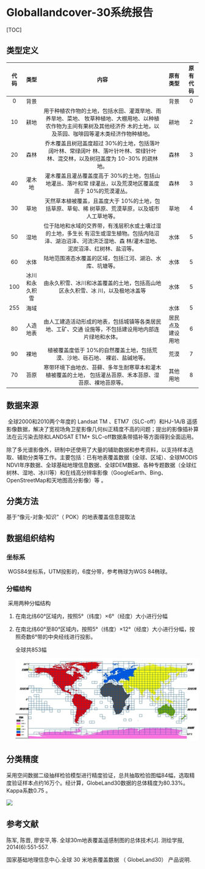 # Globallandcover-30系统报告 

[TOC]



## 类型定义

| 代码 |      类型      |                             内容                             |     原有类型     | 原有代码 |
| :--: | :------------: | :----------------------------------------------------------: | :--------------: | :------: |
|  0   |      背景      |                                                              |       背景       |    0     |
|  10  |      耕地      | 用于种植农作物的土地，包括水田、灌溉旱地、雨养旱地、菜地、      牧草种植地、大棚用地、以种植农作物为主间有果树及其他经济乔      木的土地，以及茶园、咖啡园等灌木类经济作物种植地。 |       耕地       |    2     |
|  20  |      森林      | 乔木覆盖且树冠盖度超过   30%的土地，包括落叶阔叶林、常绿阔叶      林、落叶针叶林、常绿针叶林、混交林，以及树冠盖度为 10-30%      的疏林地。 |       森林       |    3     |
|  40  |     灌木地     | 灌木覆盖且灌丛覆盖度高于   30%的土地，包括山地灌丛、落叶和常      绿灌丛，以及荒漠地区覆盖度高于 10%的荒漠灌丛。 |       森林       |    3     |
|  30  |      草地      | 天然草本植被覆盖，且盖度大于   10%的土地，包括草原、草甸、稀      树草原、荒漠草原，以及城市人工草地等。 |       草地       |    4     |
|  50  |      湿地      | 位于陆地和水域的交界带，有浅层积水或土壤过湿的土地，多生长      有沼生或湿生植物。包括内陆沼泽、湖泊沼泽、河流洪泛湿地、森      林/灌木湿地、泥炭沼泽、红树林、盐沼等。 |       水体       |    5     |
|  60  |      水体      |   陆地范围液态水覆盖的区域，包括江河、湖泊、水库、坑塘等。   |       水体       |    5     |
| 100  | 冰川和永久积雪 | 由永久积雪、冰川和冰盖覆盖的土地，包括高山地区永久积雪、冰      川，以及极地冰盖等 |       水体       |    5     |
| 255  |      海域      |                                                              |       水体       |    5     |
|  80  |    人造地表    | 由人工建造活动形成的地表，包括城镇等各类居民地、工矿、交通      设施等，不包括建设用地内部连片绿地和水体。 | 居民点及建设用地 |    6     |
|  90  |      裸地      | 植被覆盖度低于   10%的自然覆盖土地，包括荒漠、沙地、砾石地、      裸岩、盐碱地等。 |       荒漠       |    7     |
|  70  |      苔原      | 寒带环境下由地衣、苔藓、多年生耐寒草本和灌木植被覆盖的土地，      包括灌丛苔原、禾本苔原、湿苔原、裸地苔原等。 |     其他用地     |    8     |

## 数据来源

​	全球2000和2010两个年度的 Landsat TM 、ETM7（SLC-off）和HJ-1A/B 遥感影像数据，解决了宽视场角卫星影像几何纠正精度不高的问题；提出的影像插补算法在云污染去除和LANDSAT ETM+ SLC-off数据条带插补等方面得到全面运用。 

​	除了多光谱影像外，研制中还使用了大量的辅助数据和参考资料，以支持样本选取、辅助分类等工作。主要包括：已有地表覆盖数据（全球、区域）、全球MODIS NDVI年序数据、全球基础地理信息数据、全球DEM数据、各种专题数据（全球红树林、湿地、冰川等）和在线高分辨率影像（GoogleEarth、Bing、OpenStreetMap和天地图高分影像）等 。

## 分类方法

基于“像元-对象-知识”（ POK）的地表覆盖信息提取法    

##  数据组织结构

### 坐标系

​	WGS84坐标系，UTM投影的，6度分带，参考椭球为WGS 84椭球。 

### 分幅结构

​	采用两种分幅结构

1. 在南北纬60°区域内，按照5°（纬度）×6°（经度）大小进行分幅 

2. 在南北纬60°至80°区域内，按照5°（纬度）×12°（经度）大小进行分幅，按照奇数6°带的中央经线进行投影。

   全球共853幅 

   ![](https://raw.githubusercontent.com/crd57/globalcover30/master/glc30-2010%E5%88%86%E5%B9%85%E7%A4%BA%E6%84%8F%E5%9B%BE.jpg)

   


## 分类精度

​	采用空间数据二级抽样检验模型进行精度验证，总共抽取检验图幅84幅，选取精度验证样本点约16万个。经计算，GlobeLand30数据的总体精度为80.33%。Kappa系数0.75 。

![](D:\crd\Pictures\最低分类精度与最小图斑.png)











## 参考文献

陈军, 陈晋, 廖安平,等. 全球30m地表覆盖遥感制图的总体技术[J]. 测绘学报, 2014(6):551-557. 

国家基础地理信息中心.全球 30 米地表覆盖数据 （ GlobeLand30） 产品说明.



